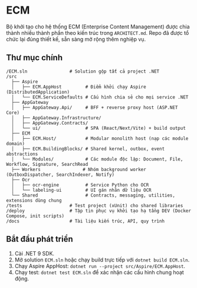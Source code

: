 # ECM

Bộ khởi tạo cho hệ thống ECM (Enterprise Content Management) được chia thành nhiều thành phần theo kiến trúc trong `ARCHITECT.md`. Repo đã được tổ chức lại đúng thiết kế, sẵn sàng mở rộng thêm nghiệp vụ.

## Thư mục chính

```
/ECM.sln                # Solution gộp tất cả project .NET
/src
  ├── Aspire
  │   ├── ECM.AppHost         # Điểm khởi chạy Aspire (DistributedApplication)
  │   └── ECM.ServiceDefaults # Cấu hình chia sẻ cho mọi service .NET
  ├── AppGateway
  │   ├── AppGateway.Api/     # BFF + reverse proxy host (ASP.NET Core)
  │   ├── AppGateway.Infrastructure/
  │   ├── AppGateway.Contracts/
  │   └── ui/                 # SPA (React/Next/Vite) + build output
  ├── ECM
  │   ├── ECM.Host/           # Modular monolith host (nạp các module domain)
  │   ├── ECM.BuildingBlocks/ # Shared kernel, outbox, event abstractions
  │   └── Modules/            # Các module độc lập: Document, File, Workflow, Signature, SearchRead
  ├── Workers                # Nhóm background worker (OutboxDispatcher, SearchIndexer, Notify)
  ├── Ocr
  │   ├── ocr-engine          # Service Python cho OCR
  │   └── labeling-ui         # UI gán nhãn dữ liệu OCR
  └── Shared                  # Contracts, messaging, utilities, extensions dùng chung
/tests                  # Test project (xUnit) cho shared libraries
/deploy                 # Tập tin phục vụ khởi tạo hạ tầng DEV (Docker Compose, init scripts)
/docs                   # Tài liệu kiến trúc, API, quy trình
```

## Bắt đầu phát triển

1. Cài .NET 9 SDK.
2. Mở solution `ECM.sln` hoặc chạy build trực tiếp với `dotnet build ECM.sln`.
3. Chạy Aspire AppHost: `dotnet run --project src/Aspire/ECM.AppHost`.
4. Chạy test: `dotnet test ECM.sln` để xác nhận các cấu hình chung hoạt động.
